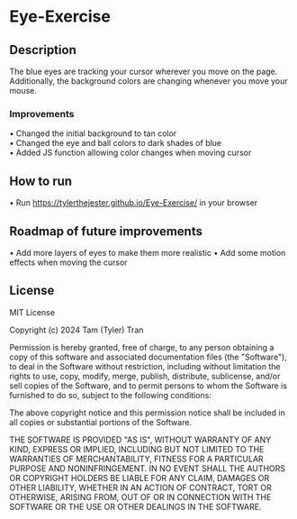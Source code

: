 # Eye-Exercise

## Description

The blue eyes are tracking your cursor wherever you move on the page. Additionally, the background colors are changing whenever you move your mouse.

### Improvements

• Changed the initial background to tan color <br />
• Changed the eye and ball colors to dark shades of blue <br />
• Added JS function allowing color changes when moving cursor <br />

## How to run
• Run https://tylerthejester.github.io/Eye-Exercise/ in your browser

## Roadmap of future improvements
• Add more layers of eyes to make them more realistic
• Add some motion effects when moving the cursor

## License

MIT License

Copyright (c) 2024 Tam (Tyler) Tran

Permission is hereby granted, free of charge, to any person obtaining a copy
of this software and associated documentation files (the "Software"), to deal
in the Software without restriction, including without limitation the rights
to use, copy, modify, merge, publish, distribute, sublicense, and/or sell
copies of the Software, and to permit persons to whom the Software is
furnished to do so, subject to the following conditions:

The above copyright notice and this permission notice shall be included in all
copies or substantial portions of the Software.

THE SOFTWARE IS PROVIDED "AS IS", WITHOUT WARRANTY OF ANY KIND, EXPRESS OR
IMPLIED, INCLUDING BUT NOT LIMITED TO THE WARRANTIES OF MERCHANTABILITY,
FITNESS FOR A PARTICULAR PURPOSE AND NONINFRINGEMENT. IN NO EVENT SHALL THE
AUTHORS OR COPYRIGHT HOLDERS BE LIABLE FOR ANY CLAIM, DAMAGES OR OTHER
LIABILITY, WHETHER IN AN ACTION OF CONTRACT, TORT OR OTHERWISE, ARISING FROM,
OUT OF OR IN CONNECTION WITH THE SOFTWARE OR THE USE OR OTHER DEALINGS IN THE
SOFTWARE.
